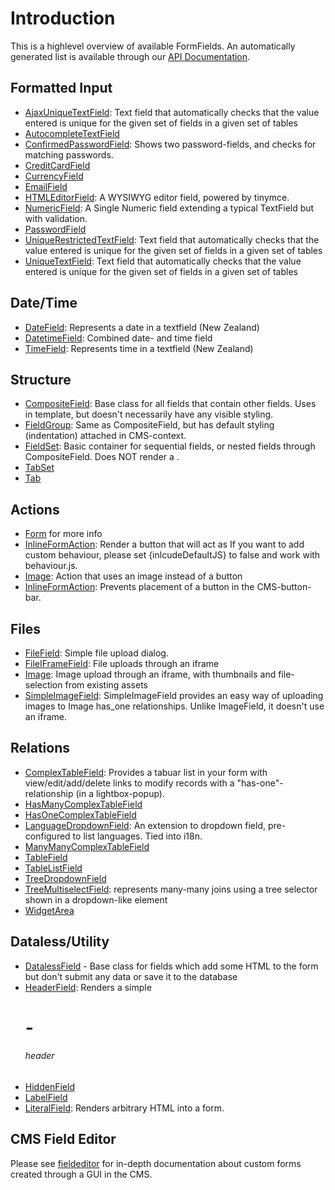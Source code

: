 # Introduction
This is a highlevel overview of available FormFields. An automatically generated list is available through our [API Documentation](http://api.silverstripe.org/2.4/forms/core/FormField.html). 

## Formatted Input
*  [AjaxUniqueTextField](AjaxUniqueTextField): Text field that automatically checks that the value entered is unique for the given set of fields in a given set of tables
*  [AutocompleteTextField](AutocompleteTextField)
*  [ConfirmedPasswordField](ConfirmedPasswordField): Shows two password-fields, and checks for matching passwords.
*  [CreditCardField](CreditCardField)
*  [CurrencyField](CurrencyField)
*  [EmailField](EmailField)
*  [HTMLEditorField](HTMLEditorField): A WYSIWYG editor field, powered by tinymce.
*  [NumericField](NumericField): A Single Numeric field extending a typical TextField but with validation.
*  [PasswordField](PasswordField)
*  [UniqueRestrictedTextField](UniqueRestrictedTextField): Text field that automatically checks that the value entered is unique for the given set of fields in a given set of tables
*  [UniqueTextField](UniqueTextField): Text field that automatically checks that the value entered is unique for the given set of fields in a given set of tables

## Date/Time
*  [DateField](DateField): Represents a date in a textfield (New Zealand)
*  [DatetimeField](DatetimeField): Combined date- and time field
*  [TimeField](TimeField): Represents time in a textfield (New Zealand)

## Structure
*  [CompositeField](CompositeField): Base class for all fields that contain other fields. Uses <div> in template, but doesn't necessarily have any visible styling.
*  [FieldGroup](FieldGroup): Same as CompositeField, but has default styling (indentation) attached in CMS-context.
*  [FieldSet](http://api.silverstripe.org/trunk/forms/core/FieldSet.html): Basic container for sequential fields, or nested fields through CompositeField. Does NOT render a <fieldgroup>.
*  [TabSet](TabSet)
*  [Tab](Tab)


## Actions
*  [Form](http://api.silverstripe.org/trunk/forms/core/Form.html) for more info
*  [InlineFormAction](InlineFormAction):  Render a button that will act as If you want to add custom behaviour, please set {inlcudeDefaultJS} to false and work with behaviour.js.
*  [Image](http://api.silverstripe.org/trunk/sapphire/model/Image.html): Action that uses an image instead of a button
*  [InlineFormAction](InlineFormAction): Prevents placement of a button in the CMS-button-bar.

## Files
*  [FileField](FileField): Simple file upload dialog.
*  [FileIFrameField](FileIFrameField): File uploads through an iframe
*  [Image](http://api.silverstripe.org/trunk/sapphire/model/Image.html): Image upload through an iframe, with thumbnails and file-selection from existing assets
*  [SimpleImageField](SimpleImageField):  SimpleImageField provides an easy way of uploading images to Image has_one relationships. Unlike ImageField, it doesn't use an iframe.


## Relations
*  [ComplexTableField](ComplexTableField): Provides a tabuar list in your form with view/edit/add/delete links to modify records with a "has-one"-relationship (in a lightbox-popup).
*  [HasManyComplexTableField](HasManyComplexTableField)
*  [HasOneComplexTableField](HasOneComplexTableField)
*  [LanguageDropdownField](LanguageDropdownField):  An extension to dropdown field, pre-configured to list languages. Tied into i18n.
*  [ManyManyComplexTableField](ManyManyComplexTableField)
*  [TableField](TableField)
*  [TableListField](http://api.silverstripe.org/trunk/forms/fields-relational/TableListField.html)
*  [TreeDropdownField](TreeDropdownField)
*  [TreeMultiselectField](TreeMultiselectField): represents many-many joins using a tree selector shown in a dropdown-like element
*  [WidgetArea](http://api.silverstripe.org/trunk/sapphire/widgets/WidgetArea.html)



## Dataless/Utility
*  [DatalessField](DatalessField) - Base class for fields which add some HTML to the form but don't submit any data or save it to the database
*  [HeaderField](HeaderField): Renders a simple <h1>-<h6> header
*  [HiddenField](HiddenField)
*  [LabelField](LabelField)
*  [LiteralField](LiteralField): Renders arbitrary HTML into a form.

## CMS Field Editor
Please see [fieldeditor](fieldeditor) for in-depth documentation about custom forms created through a GUI in the CMS.
